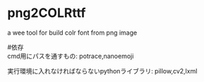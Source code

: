 # png2COLRttf
a wee tool for build colr font from png image

#依存  
cmd用にパスを通すもの: potrace,nanoemoji  
  
実行環境に入れなければならないpythonライブラリ: pillow,cv2,lxml  
